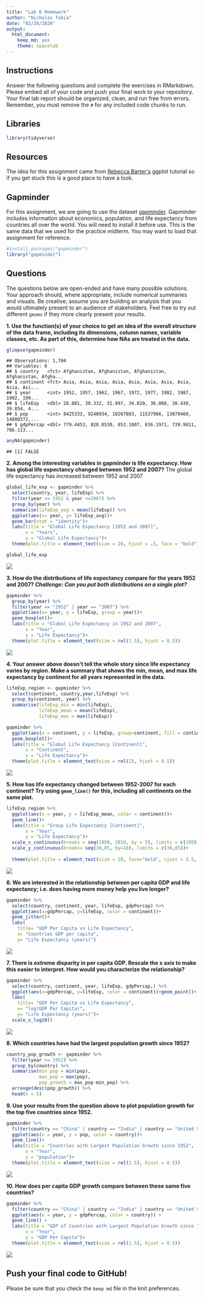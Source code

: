 ```yaml
---
title: "Lab 6 Homework"
author: "Nicholas Tobia"
date: "02/20/2020"
output:
  html_document: 
    keep_md: yes
    theme: spacelab
---
```




## Instructions
Answer the following questions and complete the exercises in RMarkdown. Please embed all of your code and push your final work to your repository. Your final lab report should be organized, clean, and run free from errors. Remember, you must remove the `#` for any included code chunks to run.  

## Libraries

```r
library(tidyverse)
```

## Resources
The idea for this assignment came from [Rebecca Barter's](http://www.rebeccabarter.com/blog/2017-11-17-ggplot2_tutorial/) ggplot tutorial so if you get stuck this is a good place to have a look.  

## Gapminder
For this assignment, we are going to use the dataset [gapminder](https://cran.r-project.org/web/packages/gapminder/index.html). Gapminder includes information about economics, population, and life expectancy from countries all over the world. You will need to install it before use. This is the same data that we used for the practice midterm. You may want to load that assignment for reference.  

```r
#install.packages("gapminder")
library("gapminder")
```

## Questions
The questions below are open-ended and have many possible solutions. Your approach should, where appropriate, include numerical summaries and visuals. Be creative; assume you are building an analysis that you would ultimately present to an audience of stakeholders. Feel free to try out different `geoms` if they more clearly present your results.  

**1. Use the function(s) of your choice to get an idea of the overall structure of the data frame, including its dimensions, column names, variable classes, etc. As part of this, determine how NAs are treated in the data.**  

```r
glimpse(gapminder)
```

```
## Observations: 1,704
## Variables: 6
## $ country   <fct> Afghanistan, Afghanistan, Afghanistan, Afghanistan, Afgha...
## $ continent <fct> Asia, Asia, Asia, Asia, Asia, Asia, Asia, Asia, Asia, Asi...
## $ year      <int> 1952, 1957, 1962, 1967, 1972, 1977, 1982, 1987, 1992, 199...
## $ lifeExp   <dbl> 28.801, 30.332, 31.997, 34.020, 36.088, 38.438, 39.854, 4...
## $ pop       <int> 8425333, 9240934, 10267083, 11537966, 13079460, 14880372,...
## $ gdpPercap <dbl> 779.4453, 820.8530, 853.1007, 836.1971, 739.9811, 786.113...
```

```r
anyNA(gapminder)
```

```
## [1] FALSE
```


**2. Among the interesting variables in gapminder is life expectancy. How has global life expectancy changed between 1952 and 2007?**
The global life expectancy has increased between 1952 and 2007


```r
global_life_exp <- gapminder %>% 
  select(country, year, lifeExp) %>% 
  filter(year >= 1952 & year <=2007) %>% 
  group_by(year) %>% 
  summarise(lifeExp_avg = mean(lifeExp)) %>% 
  ggplot(aes(x= year, y= lifeExp_avg))+
  geom_bar(stat = "identity")+
  labs(title = "Global Life Expectancy [1952 and 2007]",
       x = "Years",
       y = "Global Life Expectancy")+
  theme(plot.title = element_text(size = 20, hjust = .5, face = "bold"))

global_life_exp
```

![](lab6_hw_files/figure-html/unnamed-chunk-4-1.png)<!-- -->


**3. How do the distributions of life expectancy compare for the years 1952 and 2007? _Challenge: Can you put both distributions on a single plot?_**


```r
gapminder %>% 
  group_by(year) %>% 
  filter(year == "1952" | year == "2007") %>% 
  ggplot(aes(x= year, y = lifeExp, group = year))+
  geom_boxplot()+
  labs(title = "Global Life Expectancy in 1952 and 2007",
       x = "Year",
       y = "Life Expectancy")+
  theme(plot.title = element_text(size = rel(1.5), hjust = 0.5))
```

![](lab6_hw_files/figure-html/unnamed-chunk-5-1.png)<!-- -->


**4. Your answer above doesn't tell the whole story since life expectancy varies by region. Make a summary that shows the min, mean, and max life expectancy by continent for all years represented in the data.**

```r
lifeExp_region <- gapminder %>% 
  select(continent, country,year,lifeExp) %>% 
  group_by(continent, year) %>% 
  summarise(lifeExp_min = min(lifeExp),
            lifeExp_mean = mean(lifeExp),
            lifeExp_max = max(lifeExp))
```


```r
gapminder %>% 
  ggplot(aes(x = continent, y = lifeExp, group=continent, fill = continent))+
  geom_boxplot()+
  labs(title = "Global Life Expectancy [Continent]",
       x = "Continent",
       y = "Life Expectancy")+
  theme(plot.title = element_text(size = rel(2), hjust = 0.5))
```

![](lab6_hw_files/figure-html/unnamed-chunk-7-1.png)<!-- -->


**5. How has life expectancy changed between 1952-2007 for each continent? Try using `geom_line()` for this, including all continents on the same  plot.**

```r
lifeExp_region %>% 
  ggplot(aes(x = year, y = lifeExp_mean, color = continent))+
  geom_line()+
  labs(title = "Group Life Expectancy [Continent]",
       x = "Year",
       y = "Life Expectancy")+
  scale_x_continuous(breaks = seq(1950, 2010, by = 5), limits = c(1950,2010))+
  scale_y_continuous(breaks= seq(30,85, by=10), limits = c(30,85))+
  
  theme(plot.title = element_text(size = 20, face="bold", vjust = 3.5, margin = margin(t=15)))
```

![](lab6_hw_files/figure-html/unnamed-chunk-8-1.png)<!-- -->

**6. We are interested in the relationship between per capita GDP and life expectancy; i.e. does having more money help you live longer?**

```r
gapminder %>% 
  select(country, continent, year, lifeExp, gdpPercap) %>%
  ggplot(aes(x=gdpPercap, y=lifeExp, color = continent))+
  geom_jitter()+
  labs(
    title= "GDP Per Capita vs Life Expectancy",
    x= "Countries GDP per capita",
    y= "Life Expectancy (years)")
```

![](lab6_hw_files/figure-html/unnamed-chunk-9-1.png)<!-- -->



**7. There is extreme disparity in per capita GDP. Rescale the x axis to make this easier to interpret. How would you characterize the relationship?**

```r
gapminder %>% 
  select(country, continent, year, lifeExp, gdpPercap,) %>%
  ggplot(aes(x=gdpPercap, y=lifeExp, color = continent))+geom_point()+
  labs(
    title= "GDP Per Capita vs Life Expectancy",
    x= "log(GDP Per Capita)",
    y= "Life Expectancy (years)")+
  scale_x_log10()
```

![](lab6_hw_files/figure-html/unnamed-chunk-10-1.png)<!-- -->


**8. Which countries have had the largest population growth since 1952?**

```r
country_pop_growth <- gapminder %>% 
  filter(year >= 1952) %>% 
  group_by(country) %>% 
  summarise(min_pop = min(pop),
            max_pop = max(pop),
            pop_growth = max_pop-min_pop) %>% 
  arrange(desc(pop_growth)) %>% 
  head(n = 5)
```


**9. Use your results from the question above to plot population growth for the top five countries since 1952.**

```r
gapminder %>% 
  filter(country == "China" | country == "India" | country == "United States" | country == "Indonesia" | country == "Brazil" ) %>% 
  ggplot(aes(x = year, y = pop, color = country))+
  geom_line()+
  labs(title = "Countries with Largest Population Growth since 1952",
       x = "Year",
       y = "population")+
  theme(plot.title = element_text(size = rel(1.5), hjust = 0.5))
```

![](lab6_hw_files/figure-html/unnamed-chunk-12-1.png)<!-- -->


**10. How does per capita GDP growth compare between these same five countries?**

```r
gapminder %>% 
  filter(country == "China" | country == "India" | country == "United States" | country == "Indonesia" | country == "Brazil" ) %>% 
  ggplot(aes(x = year, y = gdpPercap, color = country)) +
  geom_line() +
  labs(title = "GDP of Countries with Largest Population Growth since 1952",
       x = "Year",
       y = "GDP Per Capita")+ 
  theme(plot.title = element_text(size = rel(1.5), hjust = 0.5))
```

![](lab6_hw_files/figure-html/unnamed-chunk-13-1.png)<!-- -->


## Push your final code to GitHub!
Please be sure that you check the `keep md` file in the knit preferences. 
